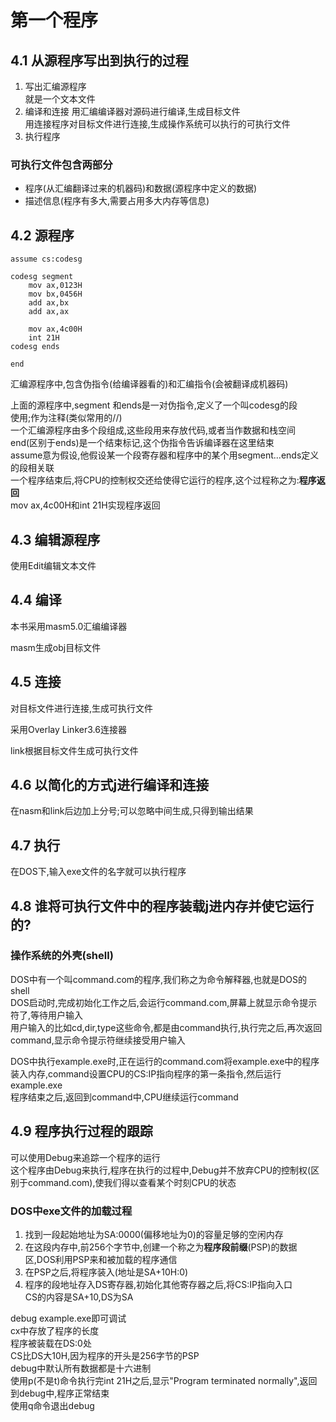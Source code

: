 # 第一个程序

## 4.1 从源程序写出到执行的过程

1. 写出汇编源程序  
就是一个文本文件
2. 编译和连接
用汇编编译器对源码进行编译,生成目标文件  
用连接程序对目标文件进行连接,生成操作系统可以执行的可执行文件
3. 执行程序

### 可执行文件包含两部分

+ 程序(从汇编翻译过来的机器码)和数据(源程序中定义的数据)
+ 描述信息(程序有多大,需要占用多大内存等信息)

## 4.2 源程序

```assembly
assume cs:codesg

codesg segment
    mov ax,0123H
    mov bx,0456H
    add ax,bx
    add ax,ax

    mov ax,4c00H
    int 21H
codesg ends

end
```

汇编源程序中,包含伪指令(给编译器看的)和汇编指令(会被翻译成机器码)

上面的源程序中,segment 和ends是一对伪指令,定义了一个叫codesg的段  
使用;作为注释(类似常用的//)  
一个汇编源程序由多个段组成,这些段用来存放代码,或者当作数据和栈空间  
end(区别于ends)是一个结束标记,这个伪指令告诉编译器在这里结束  
assume意为假设,他假设某一个段寄存器和程序中的某个用segment...ends定义的段相关联  
一个程序结束后,将CPU的控制权交还给使得它运行的程序,这个过程称之为:**程序返回**  
mov ax,4c00H和int 21H实现程序返回

## 4.3 编辑源程序

使用Edit编辑文本文件

## 4.4 编译

本书采用masm5.0汇编编译器  

masm生成obj目标文件

## 4.5 连接

对目标文件进行连接,生成可执行文件  

采用Overlay Linker3.6连接器  

link根据目标文件生成可执行文件

## 4.6 以简化的方式j进行编译和连接

在nasm和link后边加上分号;可以忽略中间生成,只得到输出结果

## 4.7 执行

在DOS下,输入exe文件的名字就可以执行程序

## 4.8 谁将可执行文件中的程序装载j进内存并使它运行的?

### 操作系统的外壳(shell)

DOS中有一个叫command.com的程序,我们称之为命令解释器,也就是DOS的shell  
DOS启动时,完成初始化工作之后,会运行command.com,屏幕上就显示命令提示符了,等待用户输入  
用户输入的比如cd,dir,type这些命令,都是由command执行,执行完之后,再次返回command,显示命令提示符继续接受用户输入

DOS中执行example.exe时,正在运行的command.com将example.exe中的程序装入内存,command设置CPU的CS:IP指向程序的第一条指令,然后运行example.exe  
程序结束之后,返回到command中,CPU继续运行command  

## 4.9 程序执行过程的跟踪

可以使用Debug来追踪一个程序的运行  
这个程序由Debug来执行,程序在执行的过程中,Debug并不放弃CPU的控制权(区别于command.com),使我们得以查看某个时刻CPU的状态

### DOS中exe文件的加载过程

1. 找到一段起始地址为SA:0000(偏移地址为0)的容量足够的空闲内存
2. 在这段内存中,前256个字节中,创建一个称之为**程序段前缀**(PSP)的数据区,DOS利用PSP来和被加载的程序通信
3. 在PSP之后,将程序装入(地址是SA+10H:0)
4. 程序的段地址存入DS寄存器,初始化其他寄存器之后,将CS:IP指向入口  
CS的内容是SA+10,DS为SA

debug example.exe即可调试  
cx中存放了程序的长度  
程序被装载在DS:0处  
CS比DS大10H,因为程序的开头是256字节的PSP  
debug中默认所有数据都是十六进制  
使用p(不是t)命令执行完int 21H之后,显示"Program terminated normally",返回到debug中,程序正常结束  
使用q命令退出debug
